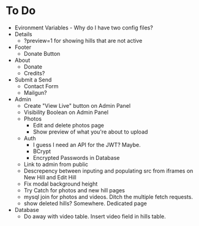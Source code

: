 # To Do
- Evironment Variables - Why do I have two config files?
- Details
    - ?preview=1 for showing hills that are not active
- Footer
    - Donate Button
- About
    - Donate
    - Credits?
- Submit a Send
    - Contact Form
    - Mailgun?
- Admin
    - Create "View Live" button on Admin Panel
    - Visibility Boolean on Admin Panel
    - Photos
        - Edit and delete photos page
        - Show preview of what you're about to upload
    - Auth
        - I guess I need an API for the JWT? Maybe.
        - BCrypt
        - Encrypted Passwords in Database
    - Link to admin from public
    - Descrepency between inputing and populating src from iframes on New Hill and Edit Hill
    - Fix modal background height
    - Try Catch for photos and new hill pages
    - mysql join for photos and videos. Ditch the multiple fetch requests.
    - show deleted hills? Somewhere. Dedicated page
- Database
    - Do away with video table. Insert video field in hills table.